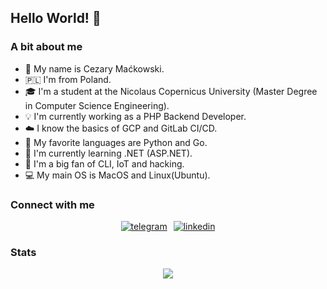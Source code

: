 ## Hello World! 👋

### A bit about me

- :call_me_hand: My name is Cezary Maćkowski.
- :poland: I'm from Poland. 
- :mortar_board: I'm a student at the Nicolaus Copernicus University (Master Degree in Computer Science Engineering).
- :bulb: I'm currently working as a PHP Backend Developer.
- :cloud: I know the basics of GCP and GitLab CI/CD.
- :space_invader: My favorite languages are Python and Go.
- :green_book: I'm currently learning .NET (ASP.NET).
- :magnet: I'm a big fan of CLI, IoT and hacking.
- :computer: My main OS is MacOS and Linux(Ubuntu).

### Connect with me
<div style="display: flex; justify-content: center">
    <a style="padding-right: 5px" href="https://t.me/CezikLikeWhat"><img alt="telegram" src="https://img.shields.io/badge/Telegram-2CA5E0?style=for-the-badge&logo=telegram&logoColor=white" /></a>
    <a style="padding-left: 5px" href="https://www.linkedin.com/in/cezary-ma%C4%87kowski-662194223/"><img alt="linkedin" src="https://img.shields.io/badge/LinkedIn-0077B5?style=for-the-badge&logo=linkedin&logoColor=white" /></a>
</div>

### Stats
<div style="display: flex; justify-content: center">
    <img src="https://github-profile-summary-cards.vercel.app/api/cards/profile-details?username=CezikLikeWhat&theme=2077">
</div>